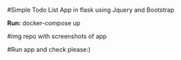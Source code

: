 #Simple Todo List App in flask using Jquery and Bootstrap

__Run:__ docker-compose up

#img repo with screenshots of app

#Run app and check please:)
